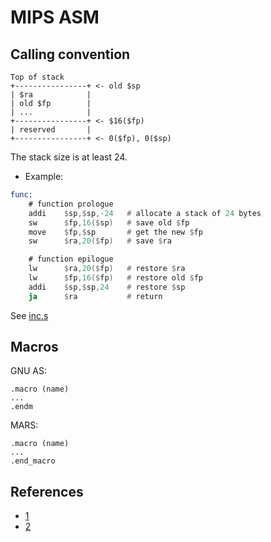 # MIPS ASM

## Calling convention

```
Top of stack
+----------------+ <- old $sp
| $ra            |
| old $fp        |
| ...            |
+----------------+ <- $16($fp)
| reserved       |
+----------------+ <- 0($fp), 0($sp)
```

The stack size is at least 24.

- Example:
```asm
func:
    # function prologue
    addi    $sp,$sp,-24   # allocate a stack of 24 bytes
    sw      $fp,16($sp)   # save old $fp
    move    $fp,$sp       # get the new $fp
    sw      $ra,20($fp)   # save $ra

    # function epilogue
    lw      $ra,20($fp)   # restore $ra
    lw      $fp,16($fp)   # restore old $fp
    addi    $sp,$sp,24    # restore $sp
    ja      $ra           # return
```

See [inc.s](/examples/asm/inc.s)

## Macros

GNU AS:
```
.macro (name)
...
.endm
```

MARS:
```
.macro (name)
...
.end_macro
```

## References
- [1](https://www.cs.purdue.edu/homes/hosking/502/spim/node23.html)
- [2](https://refspecs.linuxfoundation.org/elf/mipsabi.pdf)
